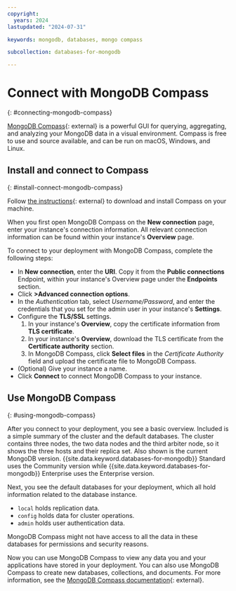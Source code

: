 ```yaml
---
copyright:
  years: 2024
lastupdated: "2024-07-31"

keywords: mongodb, databases, mongo compass

subcollection: databases-for-mongodb

---
```


# Connect with MongoDB Compass
{: #connecting-mongodb-compass}

[MongoDB Compass](https://www.mongodb.com/docs/compass/current/){: external} is a powerful GUI for querying, aggregating, and analyzing your MongoDB data in a visual environment. Compass is free to use and source available, and can be run on macOS, Windows, and Linux.

## Install and connect to Compass
{: #install-connect-mongodb-compass}

Follow [the instructions](https://www.mongodb.com/try/download/compass){: external} to download and install Compass on your machine.

When you first open MongoDB Compass on the **New connection** page, enter your instance's connection information. All relevant connection information can be found within your instance's **Overview** page.

To connect to your deployment with MongoDB Compass, complete the following steps:

- In **New connection**, enter the **URI**. Copy it from the **Public connections** Endpoint, within your instance's Overview page under the **Endpoints** section.
- Click **>Advanced connection options**.
- In the *Authentication* tab, select *Username/Password*, and enter the credentials that you set for the admin user in your instance's **Settings**.
- Configure the **TLS/SSL** settings.
    1. In your instance's **Overview**, copy the certificate information from **TLS certificate**.
    1. In your instance's **Overview**, download the TLS certificate from the **Certificate authority** section.
    1. In MongoDB Compass, click **Select files** in the *Certificate Authority* field and upload the certificate file to MongoDB Compass.
- (Optional) Give your instance a name.
- Click **Connect** to connect MongoDB Compass to your instance.

## Use MongoDB Compass
{: #using-mongodb-compass}

After you connect to your deployment, you see a basic overview. Included is a simple summary of the cluster and the default databases. The cluster contains three nodes, the two data nodes and the third arbiter node, so it shows the three hosts and their replica set. Also shown is the current MongoDB version. {{site.data.keyword.databases-for-mongodb}} Standard uses the Community version while {{site.data.keyword.databases-for-mongodb}} Enterprise uses the Enterprise version.

Next, you see the default databases for your deployment, which all hold information related to the database instance. 

- `local` holds replication data.
- `config` holds data for cluster operations. 
- `admin` holds user authentication data. 

MongoDB Compass might not have access to all the data in these databases for permissions and security reasons.

Now you can use MongoDB Compass to view any data you and your applications have stored in your deployment. You can also use MongoDB Compass to create new databases, collections, and documents. For more information, see the [MongoDB Compass documentation](https://docs.mongodb.com/compass/current/){: external}.
